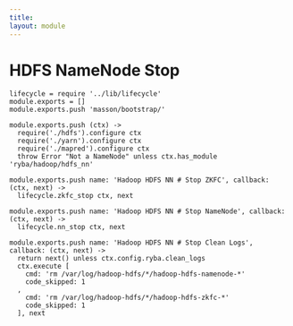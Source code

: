 ```yaml
---
title: 
layout: module
---
```


# HDFS NameNode Stop

    lifecycle = require '../lib/lifecycle'
    module.exports = []
    module.exports.push 'masson/bootstrap/'

    module.exports.push (ctx) ->
      require('./hdfs').configure ctx
      require('./yarn').configure ctx
      require('./mapred').configure ctx
      throw Error "Not a NameNode" unless ctx.has_module 'ryba/hadoop/hdfs_nn'

    module.exports.push name: 'Hadoop HDFS NN # Stop ZKFC', callback: (ctx, next) ->
      lifecycle.zkfc_stop ctx, next

    module.exports.push name: 'Hadoop HDFS NN # Stop NameNode', callback: (ctx, next) ->
      lifecycle.nn_stop ctx, next

    module.exports.push name: 'Hadoop HDFS NN # Stop Clean Logs', callback: (ctx, next) ->
      return next() unless ctx.config.ryba.clean_logs
      ctx.execute [
        cmd: 'rm /var/log/hadoop-hdfs/*/hadoop-hdfs-namenode-*'
        code_skipped: 1
      ,
        cmd: 'rm /var/log/hadoop-hdfs/*/hadoop-hdfs-zkfc-*'
        code_skipped: 1
      ], next
